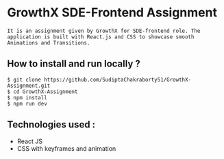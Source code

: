 # GrowthX SDE-Frontend Assignment
    It is an assignment given by GrowthX for SDE-frontend role. The application is built with React.js and CSS to showcase smooth Animations and Transitions.


## **How to install and run locally ?**

```
$ git clone https://github.com/SudiptaChakraborty51/GrowthX-Assignment.git
$ cd GrowthX-Assignment
$ npm install
$ npm run dev
```   

## **Technologies used :**

- React JS
- CSS with keyframes and animation
